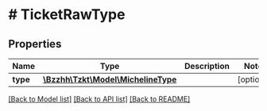 # # TicketRawType

## Properties

Name | Type | Description | Notes
------------ | ------------- | ------------- | -------------
**type** | [**\Bzzhh\Tzkt\Model\MichelineType**](MichelineType.md) |  | [optional]

[[Back to Model list]](../../README.md#models) [[Back to API list]](../../README.md#endpoints) [[Back to README]](../../README.md)
